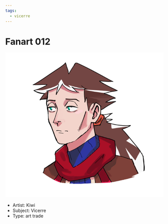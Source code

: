 ```yaml
---
tags:
  - vicerre
---
```


# Fanart 012

<img src="assets/2024-02-03_fanimage-012.png">

- Artist: Kiwi
- Subject: Vicerre
- Type: art trade
